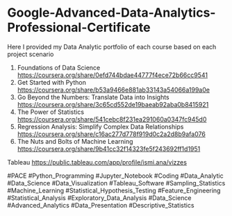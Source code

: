 # Google-Advanced-Data-Analytics-Professional-Certificate

Here I provided my Data Analytic portfolio of each course based on each project scenario
1. Foundations of Data Science
https://coursera.org/share/0efd744bdae44777f4ece72b66cc9541
2. Get Started with Python
https://coursera.org/share/b53a9466e881ab33143a54066a199a0e
3. Go Beyond the Numbers: Translate Data into Insights
https://coursera.org/share/3c65cd552de19baeab92aba0b8415921
4. The Power of Statistics
https://coursera.org/share/541cebc8f231ea291060a0347fc945d0
5. Regression Analysis: Simplify Complex Data Relationships
https://coursera.org/share/c16ac277d778f919d0c2a2d8b9afa076
6. The Nuts and Bolts of Machine Learning
https://coursera.org/share/9b41cc32f14323fe5f243692ff1d1951

Tableau https://public.tableau.com/app/profile/ismi.ana/vizzes

#PACE #Python_Programming #Jupyter_Notebook #Coding #Data_Analytic #Data_Science #Data_Visualization 
#Tableau_Software #Sampling_Statistics #Machine_Learning #Statistical_Hypothesis_Testing #Feature_Engineering #Statistical_Analysis
#Exploratory_Data_Analysis #Data_Science #Advanced_Analytics #Data_Presentation #Descriptive_Statistics
